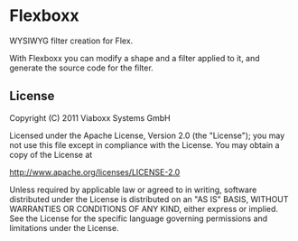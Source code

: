 Flexboxx
========

WYSIWYG filter creation for Flex.

With Flexboxx you can modify a shape and a filter applied to it, and generate the source code for the filter.

License
-------

Copyright (C) 2011 Viaboxx Systems GmbH

Licensed under the Apache License, Version 2.0 (the "License");
you may not use this file except in compliance with the License.
You may obtain a copy of the License at

http://www.apache.org/licenses/LICENSE-2.0

Unless required by applicable law or agreed to in writing, software
distributed under the License is distributed on an "AS IS" BASIS,
WITHOUT WARRANTIES OR CONDITIONS OF ANY KIND, either express or implied.
See the License for the specific language governing permissions and
limitations under the License.
